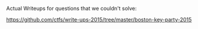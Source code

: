 Actual Writeups for questions that we couldn't solve:

https://github.com/ctfs/write-ups-2015/tree/master/boston-key-party-2015
